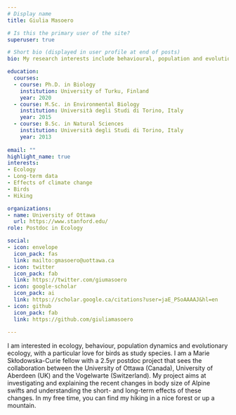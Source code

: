 ```yaml
---
# Display name
title: Giulia Masoero

# Is this the primary user of the site?
superuser: true

# Short bio (displayed in user profile at end of posts)
bio: My research interests include behavioural, population and evolutionary ecology,... and of course birds!

education:
  courses:
  - course: Ph.D. in Biology
    institution: University of Turku, Finland
    year: 2020
  - course: M.Sc. in Environmental Biology
    institution: Università degli Studi di Torino, Italy
    year: 2015
  - course: B.Sc. in Natural Sciences
    institution: Università degli Studi di Torino, Italy
    year: 2013
    
email: ""
highlight_name: true
interests:
- Ecology
- Long-term data
- Effects of climate change
- Birds
- Hiking

organizations:
- name: University of Ottawa
  url: https://www.stanford.edu/
role: Postdoc in Ecology

social:
- icon: envelope
  icon_pack: fas
  link: mailto:gmasoero@uottawa.ca
- icon: twitter
  icon_pack: fab
  link: https://twitter.com/giumasoero
- icon: google-scholar
  icon_pack: ai
  link: https://scholar.google.ca/citations?user=jaE_PSoAAAAJ&hl=en
- icon: github
  icon_pack: fab
  link: https://github.com/giuliamasoero  
  
---
```



<!-- add a brief description of your research interests and project -->

I am interested in ecology, behaviour, population dynamics and evolutionary ecology, with a particular love for birds as study species. 
I am a Marie Skłodowska-Curie fellow with a 2.5yr postdoc project that sees the collaboration between the University of Ottawa (Canada), University of Aberdeen (UK) and the Vogelwarte (Switzerland). My project aims at investigating and explaining the recent changes in body size of Alpine swifts and understanding the short- and long-term effects of these changes. 
In my free time, you can find my hiking in a nice forest or up a mountain.
